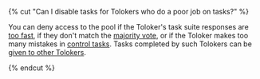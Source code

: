 {% cut "Can I disable tasks for Tolokers who do a poor job on tasks?" %}

You can deny access to the pool if the Toloker's task suite responses are [too fast](../../../../guide/concepts/quick-answers.md), if they don't match the [majority vote](../../../../guide/concepts/mvote.md), or if the Toloker makes too many mistakes in [control tasks](../../../../guide/concepts/goldenset.md). Tasks completed by such Tolokers can be [given to other Tolokers](../../../../guide/concepts/restore-task-overlap.md).

{% endcut %}